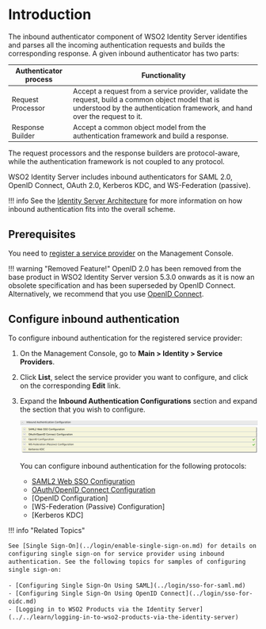 # Introduction

The inbound authenticator component of WSO2 Identity Server identifies
and parses all the incoming authentication requests and builds the
corresponding response. A given inbound authenticator has two parts:

| Authenticator process | Functionality   |
|-----------------------|---------------|
| Request Processor | Accept a request from a service provider, validate the request, build a common object model that is understood by the authentication framework, and hand over the request to it.    |
| Response Builder  | Accept a common object model from the authentication framework and build a response.  |

The request processors and the response builders are protocol-aware, while the authentication framework is not coupled to any protocol.

WSO2 Identity Server includes inbound authenticators for SAML 2.0, OpenID Connect, OAuth 2.0, Kerberos KDC, and WS-Federation (passive).

!!! info
    See the [Identity Server Architecture](../../references/architecture/architecture.md) for more information on how inbound authentication fits into the overall scheme.

## Prerequisites

You need to [register a service provider](../applications/register-sp.md) on the Management Console.

!!! warning "Removed Feature!"
    OpenID 2.0 has been removed from the base product in WSO2 Identity Server version 5.3.0 onwards as it is now an obsolete specification and has been superseded by OpenID Connect. Alternatively, we recommend that you use [OpenID Connect](../../references/concepts/authentication/intro-oidc.md).

## Configure inbound authentication

To configure inbound authentication for the registered service provider:

1. On the Management Console, go to **Main > Identity > Service Providers**.
2. Click **List**, select the service provider you want to configure, and click on the corresponding **Edit** link.
3. Expand the **Inbound Authentication Configurations** section and expand the section that you wish to configure.

    ![inbound-authentication-protocols](../../assets/img/guides/inbound-authentication-protocols.png)

    You can configure inbound authentication for the following protocols:

    - [SAML2 Web SSO Configuration](../login/saml-app-config-advanced.md)
    - [OAuth/OpenID Connect Configuration](../login/oauth-app-config-advanced.md)
    - [OpenID Configuration]
    - [WS-Federation (Passive) Configuration]
    - [Kerberos KDC]

!!! info "Related Topics"

    See [Single Sign-On](../login/enable-single-sign-on.md) for details on configuring single sign-on for service provider using inbound authentication. See the following topics for samples of configuring single sign-on:

    - [Configuring Single Sign-On Using SAML](../login/sso-for-saml.md)
    - [Configuring Single Sign-On Using OpenID Connect](../login/sso-for-oidc.md)
    - [Logging in to WSO2 Products via the Identity Server](../../learn/logging-in-to-wso2-products-via-the-identity-server)

